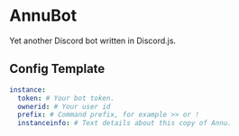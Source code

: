 # AnnuBot
Yet another Discord bot written in Discord.js.

## Config Template
```yml
instance:
  token: # Your bot token.
  ownerid: # Your user id
  prefix: # Command prefix, for example >> or !
  instanceinfo: # Text details about this copy of Annu.
```